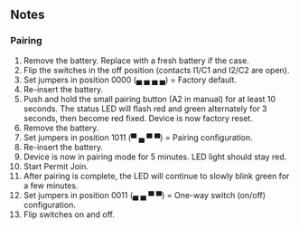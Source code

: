 <!-- Notes BEGIN: You can edit here. Add "## Notes" headline if not already present. -->
## Notes

### Pairing

1. Remove the battery. Replace with a fresh battery if the case.
2. Flip the switches in the off position (contacts I1/C1 and I2/C2 are open).
3. Set jumpers in position 0000 (▄ ▄ ▄ ▄) = Factory default.
4. Re-insert the battery.
5. Push and hold the small pairing button (A2 in manual) for at least 10 seconds. The status LED will flash red and green alternately for 3 seconds, then become red fixed. Device is now factory reset.
6. Remove the battery.
7. Set jumpers in position 1011 (▀ ▄ ▀ ▀) = Pairing configuration.
8. Re-insert the battery.
9. Device is now in pairing mode for 5 minutes. LED light should stay red.
10. Start Permit Join.
11. After pairing is complete, the LED will continue to slowly blink green for a few minutes.
12. Set jumpers in position 0011 (▄ ▄ ▀ ▀) = One-way switch (on/off) configuration.
13. Flip switches on and off.
<!-- Notes END: Do not edit below this line -->
